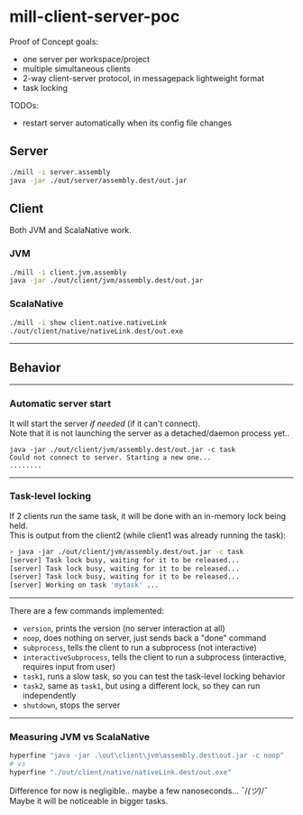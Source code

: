 # mill-client-server-poc

Proof of Concept goals:
- one server per workspace/project
- multiple simultaneous clients
- 2-way client-server protocol, in messagepack lightweight format
- task locking

TODOs:
- restart server automatically when its config file changes

## Server 

```sh
./mill -i server.assembly
java -jar ./out/server/assembly.dest/out.jar
```

## Client

Both JVM and ScalaNative work.

### JVM
```sh
./mill -i client.jvm.assembly
java -jar ./out/client/jvm/assembly.dest/out.jar
```

### ScalaNative
```sh
./mill -i show client.native.nativeLink
./out/client/native/nativeLink.dest/out.exe
```

---
## Behavior

---
### Automatic server start
It will start the server *if needed* (if it can't connect).  
Note that it is not launching the server as a detached/daemon process yet..
```
java -jar ./out/client/jvm/assembly.dest/out.jar -c task
Could not connect to server. Starting a new one...
........
```

---
### Task-level locking
If 2 clients run the same task, it will be done with an in-memory lock being held.  
This is output from the client2 (while client1 was already running the task):
```sh
> java -jar ./out/client/jvm/assembly.dest/out.jar -c task
[server] Task lock busy, waiting for it to be released...
[server] Task lock busy, waiting for it to be released...
[server] Task lock busy, waiting for it to be released...
[server] Working on task 'mytask' ...
```


---
There are a few commands implemented:
- `version`, prints the version (no server interaction at all)
- `noop`, does nothing on server, just sends back a "done" command
- `subprocess`, tells the client to run a subprocess (not interactive)
- `interactiveSubprocess`, tells the client to run a subprocess (interactive, requires input from user)
- `task1`, runs a slow task, so you can test the task-level locking behavior
- `task2`, same as `task1`, but using a different lock, so they can run independently
- `shutdown`, stops the server

----

### Measuring JVM vs ScalaNative

```sh
hyperfine "java -jar .\out\client\jvm\assembly.dest\out.jar -c noop"
# vs
hyperfine "./out/client/native/nativeLink.dest/out.exe"
```

Difference for now is negligible.. maybe a few nanoseconds... ¯/_(ツ)_/¯  
Maybe it will be noticeable in bigger tasks.

